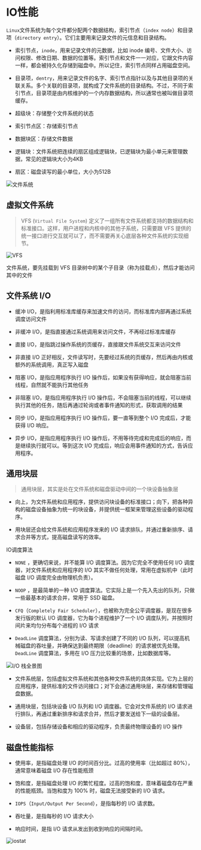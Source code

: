 # IO性能

`Linux`文件系统为每个文件都分配两个数据结构，索引节点（`index node`）和目录项（`directory entry`）。它们主要用来记录文件的元信息和目录结构。

- 索引节点，`inode`，用来记录文件的元数据，比如 inode 编号、文件大小、访问权限、修改日期、数据的位置等。索引节点和文件一一对应，它跟文件内容一样，都会被持久化存储到磁盘中。所以记住，索引节点同样占用磁盘空间。

- 目录项，`dentry`，用来记录文件的名字、索引节点指针以及与其他目录项的关联关系。多个关联的目录项，就构成了文件系统的目录结构。不过，不同于索引节点，目录项是由内核维护的一个内存数据结构，所以通常也被叫做目录项缓存。

- 超级块：存储整个文件系统的状态
  
- 索引节点区：存储索引节点

- 数据块区：存储文件数据

- 逻辑块：文件系统把连续的扇区组成逻辑块，已逻辑块为最小单元来管理数据，常见的逻辑块大小为4KB

- 扇区：磁盘读写的最小单位，大小为512B

![文件系统](https://static001.geekbang.org/resource/image/32/47/328d942a38230a973f11bae67307be47.png)


## 虚拟文件系统

> VFS (`Virtual File System`) 定义了一组所有文件系统都支持的数据结构和标准接口。这样，用户进程和内核中的其他子系统，只需要跟 VFS 提供的统一接口进行交互就可以了，而不需要再关心底层各种文件系统的实现细节。

![VFS](https://static001.geekbang.org/resource/image/72/12/728b7b39252a1e23a7a223cdf4aa1612.png)

文件系统，要先挂载到 VFS 目录树中的某个子目录（称为挂载点），然后才能访问其中的文件

## 文件系统 I/O

- 缓冲 I/O，是指利用标准库缓存来加速文件的访问，而标准库内部再通过系统调度访问文件

- 非缓冲 I/O，是指直接通过系统调用来访问文件，不再经过标准库缓存

- 直接 I/O，是指跳过操作系统的页缓存，直接跟文件系统交互来访问文件

- 非直接 I/O 正好相反，文件读写时，先要经过系统的页缓存，然后再由内核或额外的系统调用，真正写入磁盘

- 阻塞 I/O，是指应用程序执行 I/O 操作后，如果没有获得响应，就会阻塞当前线程，自然就不能执行其他任务

- 非阻塞 I/O，是指应用程序执行 I/O 操作后，不会阻塞当前的线程，可以继续执行其他的任务，随后再通过轮询或者事件通知的形式，获取调用的结果

- 同步 I/O，是指应用程序执行 I/O 操作后，要一直等到整个 I/O 完成后，才能获得 I/O 响应。
  
- 异步 I/O，是指应用程序执行 I/O 操作后，不用等待完成和完成后的响应，而是继续执行就可以。等到这次 I/O 完成后，响应会用事件通知的方式，告诉应用程序。

## 通用块层

> 通用块层，其实是处在文件系统和磁盘驱动中间的一个块设备抽象层

- 向上，为文件系统和应用程序，提供访问块设备的标准接口；向下，把各种异构的磁盘设备抽象为统一的块设备，并提供统一框架来管理这些设备的驱动程序。

- 用块层还会给文件系统和应用程序发来的 I/O 请求排队，并通过重新排序、请求合并等方式，提高磁盘读写的效率。

IO调度算法

- `NONE` ，更确切来说，并不能算 I/O 调度算法。因为它完全不使用任何 I/O 调度器，对文件系统和应用程序的 I/O 其实不做任何处理，常用在虚拟机中（此时磁盘 I/O 调度完全由物理机负责）。

- `NOOP` ，是最简单的一种 I/O 调度算法。它实际上是一个先入先出的队列，只做一些最基本的请求合并，常用于 SSD 磁盘。

- `CFQ`（`Completely Fair Scheduler`），也被称为完全公平调度器，是现在很多发行版的默认 I/O 调度器，它为每个进程维护了一个 I/O 调度队列，并按照时间片来均匀分布每个进程的 I/O 请求

- `DeadLine` 调度算法，分别为读、写请求创建了不同的 I/O 队列，可以提高机械磁盘的吞吐量，并确保达到最终期限（deadline）的请求被优先处理。`DeadLine` 调度算法，多用在 I/O 压力比较重的场景，比如数据库等。

![I/O 栈全景图](https://static001.geekbang.org/resource/image/14/b1/14bc3d26efe093d3eada173f869146b1.png)

- 文件系统层，包括虚拟文件系统和其他各种文件系统的具体实现。它为上层的应用程序，提供标准的文件访问接口；对下会通过通用块层，来存储和管理磁盘数据。

- 通用块层，包括块设备 I/O 队列和 I/O 调度器。它会对文件系统的 I/O 请求进行排队，再通过重新排序和请求合并，然后才要发送给下一级的设备层。

- 设备层，包括存储设备和相应的驱动程序，负责最终物理设备的 I/O 操作

## 磁盘性能指标

- 使用率，是指磁盘处理 I/O 的时间百分比。过高的使用率（比如超过 80%），通常意味着磁盘 I/O 存在性能瓶颈

- 饱和度，是指磁盘处理 I/O 的繁忙程度。过高的饱和度，意味着磁盘存在严重的性能瓶颈。当饱和度为 100% 时，磁盘无法接受新的 I/O 请求。

- `IOPS`（`Input/Output Per Second`），是指每秒的 I/O 请求数。

- 吞吐量，是指每秒的 I/O 请求大小

- 响应时间，是指 I/O 请求从发出到收到响应的间隔时间。

![iostat](https://static001.geekbang.org/resource/image/cf/8d/cff31e715af51c9cb8085ce1bb48318d.png)